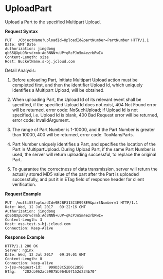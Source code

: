 # UploadPart

Upload a Part to the specified Multipart Upload.

**Request Syntax**

```
PUT   /ObjectName?uploadId=UploadId&partNumber=PartNumber HTTP/1.1
Date: GMT Date
Authorization: jingdong   qbS5QXpLORrvdrmb:AdBNNN+uUP+qRcPJn5m4ezrbRwI=
Content-Length: size
Host: BucketName.s-bj.jcloud.com
```
Detail Analysis:

1. Before uploading Part, Initiate Multipart Upload action must be completed first, and then the identifier Upload Id, which uniquely identifies a Multipart Upload, will be obtained.

2. When uploading Part, the Upload Id of its relevant event shall be specified, if the specified Upload Id does not exist, 404 Not Found error will be returned, error code: NoSuchUpload; if Upload Id is not specified, i.e. Upload Id is blank, 400 Bad Request error will be returned, error code: InvalidArgument.

3. The range of Part Number is 1-10000, and if the Part Number is greater than 10000, 400 will be returned, error code: TooManyParts.

4. Part Number uniquely identifies a Part, and specifies the location of the Part in MultipartUpload. During Upload Part, if the same Part Number is used, the server will return uploading successful, to replace the original Part.

5. To guarantee the correctness of data transmission, server will return the actually stored MD5 value of the part after the Part is uploaded successfully, and put it in ETag field of response header for client verification.

**Request Example**

```
PUT  /multiSS?uploadId=9B2BF313C3E998E9&partNumber=1 HTTP/1.1
Date: Wed, 12 Jul 2017   09:22:16 GMT
Authorization: jingdong   qbS5QXpLORrvdrmb:AdBNNN+uUP+qRcPJn5m4ezrbRwI=
Content-Length: 3
Host: oss-test.s-bj.jcloud.com
Connection: Keep-Alive
```

**Response Example** 

```
HTTP/1.1 200 OK
Server: nginx
Date: Wed, 12 Jul 2017   09:39:01 GMT
Content-Length: 0
Connection: keep-alive
x-jss-request-id:   999D38C52D6C2B58
ETag:   "202cb962ac59075b964b07152d234b70"
```
